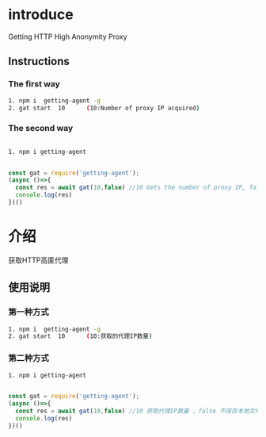 # introduce

Getting HTTP High Anonymity Proxy


## Instructions

### The first way

```bash
1. npm i  getting-agent -g
2. gat start  10      (10:Number of proxy IP acquired)

```

### The second way

```bash

1. npm i getting-agent

```

```javascript

const gat = require('getting-agent');
(async ()=>{
  const res = await gat(10,false) //10 Gets the number of proxy IP, false does not save local files, true saves local JSON files
  console.log(res)
})()

```


# 介绍

获取HTTP高匿代理

## 使用说明

### 第一种方式

```bash
1. npm i  getting-agent -g
2. gat start  10      (10:获取的代理IP数量)
```
### 第二种方式

```bash
1. npm i getting-agent
```

```javascript

const gat = require('getting-agent');
(async ()=>{
  const res = await gat(10,false) //10 获取代理IP数量 ，false 不保存本地文件，true 保存本地json文件
  console.log(res)
})()

```
